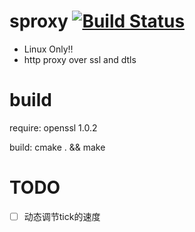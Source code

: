 sproxy [![Build Status](https://travis-ci.org/choury/sproxy.svg?branch=master)](https://travis-ci.org/choury/sproxy)
======
+ Linux Only!!
+ http proxy over ssl and dtls

build
=====
  require: openssl 1.0.2
  
  build: cmake . && make

TODO
======
- [ ] 动态调节tick的速度
